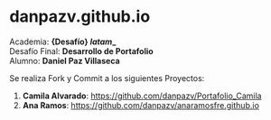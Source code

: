 # danpazv.github.io  
Academia: **{Desafío} _latam__**  
Desafío Final: **Desarrollo de Portafolio**  
Alumno: **Daniel Paz Villaseca** 

Se realiza Fork y Commit a los siguientes Proyectos:  

1. **Camila Alvarado**: https://github.com/danpazv/Portafolio_Camila  
2. **Ana Ramos**: https://github.com/danpazv/anaramosfre.github.io 
